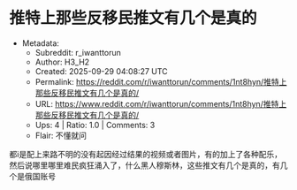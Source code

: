 # 推特上那些反移民推文有几个是真的

- Metadata:
  - Subreddit: r_iwanttorun
  - Author: H3_H2
  - Created: 2025-09-29 04:08:27 UTC
  - Permalink: https://reddit.com/r/iwanttorun/comments/1nt8hyn/推特上那些反移民推文有几个是真的/
  - URL: https://www.reddit.com/r/iwanttorun/comments/1nt8hyn/推特上那些反移民推文有几个是真的/
  - Ups: 4 | Ratio: 1.0 | Comments: 3
  - Flair: 不懂就问


都i是配上来路不明的没有起因经过结果的视频或者图片，有的加上了各种配乐，然后说哪里哪里难民疯狂涌入了，什么黑人穆斯林，这些推文有几个是真的，有几个是俄国账号

